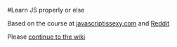 #Learn JS properly or else

Based on the course at [javascriptissexy.com](http://javascriptissexy.com/how-to-learn-javascript-properly/) and [Reddit](http://www.reddit.com/r/learnjavascript/comments/1ceefw/learn_javascript_properly_omnibus_post/)

Please [continue to the wiki](https://github.com/signedbyme/Learn-JS-properly-or-else/wiki)